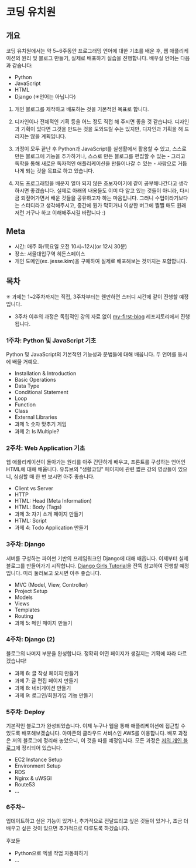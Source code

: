 # 코딩 유치원

## 개요

코딩 유치원에서는 약 5~6주동안 프로그래밍 언어에 대한 기초를 배운 후, 웹 애플리케이션의 원리 및 블로그 만들기, 실제로 배포하기 실습을 진행합니다. 배우실 언어는 다음과 같습니다:

- Python
- JavaScript
- HTML
- Django (✳︎언어는 아닙니다)

1. 개인 블로그를 제작하고 배포하는 것을 기본적인 목표로 합니다.

2. 디자인이나 전체적인 기획 등을 어느 정도 직접 해 주시면 좋을 것 같습니다. 디자인과 기획이 있다면 그것을 만드는 것을 도와드릴 수는 있지만, 디자인과 기획을 해 드리지는 않을 계획입니다.

3. 과정이 모두 끝난 후 Python과 JavaScript를 실생활에서 활용할 수 있고, 스스로 만든 블로그에 기능을 추가하거나, 스스로 만든 블로그를 편집할 수 있는 - 그리고 독학을 통해 새로운 독자적인 애플리케이션을 만들어나갈 수 있는 - 사람으로 거듭나게 되는 것을 목표로 하고 있습니다.

4. 저도 프로그래밍을 배운지 얼마 되지 않은 초보자이기에 같이 공부해나간다고 생각하시면 좋겠습니다. 실제로 아래의 내용들도 이미 다 알고 있는 것들이 아니라, 다시금 되짚어가면서 배운 것들을 공유하고자 하는 마음입니다. 그러니 수업이라기보다는 스터디라고 생각해주시고, 중간에 뭔가 막히거나 이상한 버그에 쩔쩔 매도 원래 저런 거구나 하고 이해해주시길 바랍니다 :)

## Meta

- 시간: 매주 화/목요일 오전 10시~12시(or 12시 30분)
- 장소: 서울대입구역 히든스페이스
- 개인 도메인(ex. jesse.kim)을 구매하여 실제로 배포해보는 것까지는 포함합니다.

## 목차

✳︎ 과제는 1~2주차까지는 직접, 3주차부터는 웬만하면 스터디 시간에 같이 진행할 예정입니다.
* 3주차 이후의 과정은 독립적인 강의 자료 없이 [my-first-blog](https://github.com/jessekim-ck/my-first-blog) 레포지토리에서 진행됩니다.

### 1주차: Python 및 JavaScript 기초

Python 및 JavaScript의 기본적인 기능성과 문법들에 대해 배웁니다. 두 언어를 동시에 배울 거예요.

- Installation & Introduction
- Basic Operations
- Data Type
- Conditional Statement
- Loop
- Function
- Class
- External Libraries
- 과제 1: 숫자 맞추기 게임
- 과제 2: Is Multiple?

### 2주차: Web Application 기초

웹 애플리케이션이 돌아가는 원리를 아주 간단하게 배우고, 프론트를 구성하는 언어인 HTML에 대해 배웁니다. 유튜브의 "생활코딩" 페이지에 관련 짧은 강의 영상들이 있으니, 심심할 때 한 번 보시면 아주 좋습니다.

- Client vs Server
- HTTP
- HTML: Head (Meta Information)
- HTML: Body (Tags)
- 과제 3: 자기 소개 페이지 만들기
- HTML: Script
- 과제 4: Todo Application 만들기

### 3주차: Django

서버를 구성하는 파이썬 기반의 프레임워크인 Django에 대해 배웁니다. 이제부터 실제 블로그를 만들어가기 시작합니다. [Django Girls Tutorial](https://tutorial.djangogirls.org/ko/)을 잔뜩 참고하여 진행할 예정입니다. 미리 둘러보고 오시면 아주 좋습니다.

- MVC (Model, View, Controller)
- Project Setup
- Models
- Views
- Templates
- Routing
- 과제 5: 메인 페이지 만들기

### 4주차: Django (2)

블로그의 나머지 부분을 완성합니다. 정확히 어떤 페이지가 생길지는 기획에 따라 다르겠습니다!

- 과제 6: 글 작성 페이지 만들기
- 과제 7: 글 편집 페이지 만들기
- 과제 8: 네비게이션 만들기
- 과제 9: 로그인/회원가입 기능 만들기

### 5주차: Deploy

기본적인 블로그가 완성되었습니다. 이제 누구나 웹을 통해 애플리케이션에 접근할 수 있도록 배포해보겠습니다. 아마존의 클라우드 서비스인 AWS를 이용합니다. 배포 과정은 저의 블로그에 정리해 놓았으니, 이 것을 따를 예정입니다. 모든 과정은 [저의 개인 블로그](https://blog.jesse.kim/category/6)에 정리되어 있습니다.

- EC2 Instance Setup
- Environment Setup
- RDS
- Nginx & uWSGI
- Route53
- ...

### 6주차~

업데이트하고 싶은 기능이 있거나, 추가적으로 전달드리고 싶은 것들이 있거나, 조금 더 배우고 싶은 것이 있으면 추가적으로 다루도록 하겠습니다.

후보들

- Python으로 엑셀 작업 자동화하기
- ...
